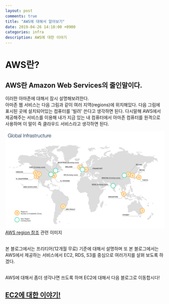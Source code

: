 ```yaml
---
layout: post
comments: true
title: "AWS에 대해서 알아보기"
date: 2019-04-26 14:18:00 +0900
categories: infra
description: AWS에 대한 이야기
---
```


# AWS란?
## AWS란 Amazon Web Services의 줄인말이다.

<p>이러한 아마존에 대해서 잠시 설명해보려한다.<br>아마존 웹 서비스는 다음 그림과 같이 여러 지역(regions)에 위치해있다. 다음 그림에 표시된 곳에 설치되어있는 컴퓨터를 '빌려' 쓴다고 생각하면 된다. 다시말해 AWS에서 제공해주는 서비스를 이용해 내가 지금 있는 내 컴퓨터에서 아마존 컴퓨터를 원격으로 사용하며 이 말이 즉 클라우드 서비스라고 생각하면 된다.</p>

![aws-region](/img/infra/infra-aws-region.png)
[AWS region 참조](http://jayendrapatil.com/aws-regions-availability-zones-and-edge-locations/) 관련 이미지<br><br>

<p>본 블로그에서는 프리티어(12개월 무료) 기준에 대해서 설명하며 또 본 블로그에서는 AWS에서 제공하는 서비스에서 EC2, RDS, S3를 중심으로 여러가지를 살펴 보도록 하겠다. </p>

<p><br>AWS에 대해서 좀더 생각나면 쓰도록 하며 EC2에 대해서 다음 블로그로 이동합시다!</p>

## [EC2에 대한 이야기!](https://msnodeve.github.io/infra/2019-04-26-infra-aws-ec2/)